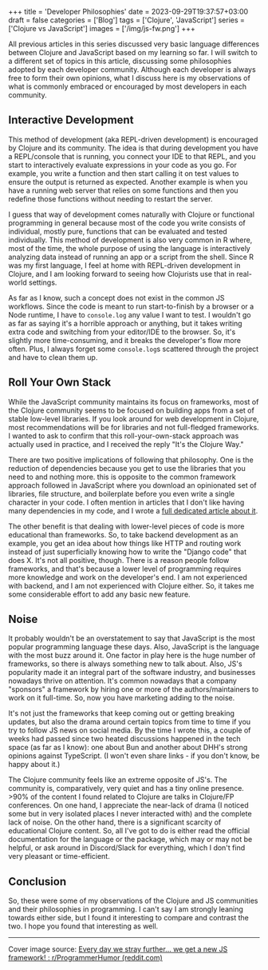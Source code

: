 +++
title = 'Developer Philosophies'
date = 2023-09-29T19:37:57+03:00
draft = false
categories = ['Blog']
tags = ['Clojure', 'JavaScript']
series = ['Clojure vs JavaScript']
images = ['/img/js-fw.png']
+++

All previous articles in this series discussed very basic language differences between Clojure and JavaScript based on my learning so far. I will switch to a different set of topics in this article, discussing some philosophies adopted by each developer community. Although each developer is always free to form their own opinions, what I discuss here is my observations of what is commonly embraced or encouraged by most developers in each community.

## Interactive Development

This method of development (aka REPL-driven development) is encouraged by Clojure and its community. The idea is that during development you have a REPL/console that is running, you connect your IDE to that REPL, and you start to interactively evaluate expressions in your code as you go. For example, you write a function and then start calling it on test values to ensure the output is returned as expected. Another example is when you have a running web server that relies on some functions and then you redefine those functions without needing to restart the server.

I guess that way of development comes naturally with Clojure or functional programming in general because most of the code you write consists of individual, mostly pure, functions that can be evaluated and tested individually. This method of development is also very common in R where, most of the time, the whole purpose of using the language is interactively analyzing data instead of running an app or a script from the shell. Since R was my first language, I feel at home with REPL-driven development in Clojure, and I am looking forward to seeing how Clojurists use that in real-world settings.

As far as I know, such a concept does not exist in the common JS workflows. Since the code is meant to run start-to-finish by a browser or a Node runtime, I have to `console.log` any value I want to test. I wouldn't go as far as saying it's a horrible approach or anything, but it takes writing extra code and switching from your editor/IDE to the browser. So, it's slightly more time-consuming, and it breaks the developer's flow more often. Plus, I always forget some `console.log`s scattered through the project and have to clean them up.

## Roll Your Own Stack

While the JavaScript community maintains its focus on frameworks, most of the Clojure community seems to be focused on building apps from a set of stable low-level libraries. If you look around for web development in Clojure, most recommendations will be for libraries and not full-fledged frameworks. I wanted to ask to confirm that this roll-your-own-stack approach was actually used in practice, and I received the reply "It's the Clojure Way."

There are two positive implications of following that philosophy. One is the reduction of dependencies because you get to use the libraries that you need to and nothing more. this is opposite to the common framework approach followed in JavaScript where you download an opinionated set of libraries, file structure, and boilerplate before you even write a single character in your code. I often mention in articles that I don't like having many dependencies in my code, and I wrote a [full dedicated article about it](https://wipdev.netlify.app/posts/dependencyphobia).

The other benefit is that dealing with lower-level pieces of code is more educational than frameworks. So, to take backend development as an example, you get an idea about how things like HTTP and routing work instead of just superficially knowing how to write the "Django code" that does X. It's not all positive, though. There is a reason people follow frameworks, and that's because a lower level of programming requires more knowledge and work on the developer's end. I am not experienced with backend, and I am not experienced with Clojure either. So, it takes me some considerable effort to add any basic new feature.

## Noise

It probably wouldn't be an overstatement to say that JavaScript is the most popular programming language these days. Also, JavaScript is the language with the most buzz around it. One factor in play here is the huge number of frameworks, so there is always something new to talk about. Also, JS's popularity made it an integral part of the software industry, and businesses nowadays thrive on attention. It's common nowadays that a company "sponsors" a framework by hiring one or more of the authors/maintainers to work on it full-time. So, now you have marketing adding to the noise.

It's not just the frameworks that keep coming out or getting breaking updates, but also the drama around certain topics from time to time if you try to follow JS news on social media. By the time I wrote this, a couple of weeks had passed since two heated discussions happened in the tech space (as far as I know): one about Bun and another about DHH's strong opinions against TypeScript. (I won't even share links - if you don't know, be happy about it.)

The Clojure community feels like an extreme opposite of JS's. The community is, comparatively, very quiet and has a tiny online presence. &gt;90% of the content I found related to Clojure are talks in Clojure/FP conferences. On one hand, I appreciate the near-lack of drama (I noticed some but in very isolated places I never interacted with) and the complete lack of noise. On the other hand, there is a significant scarcity of educational Clojure content. So, all I've got to do is either read the official documentation for the language or the package, which may or may not be helpful, or ask around in Discord/Slack for everything, which I don't find very pleasant or time-efficient.

## Conclusion

So, these were some of my observations of the Clojure and JS communities and their philosophies in programming. I can't say I am strongly leaning towards either side, but I found it interesting to compare and contrast the two. I hope you found that interesting as well.

---

Cover image source: [Every day we stray further... we get a new JS framework! : r/ProgrammerHumor (reddit.com)](https://www.reddit.com/r/ProgrammerHumor/comments/8doavn/every_day_we_stray_further_we_get_a_new_js/)
